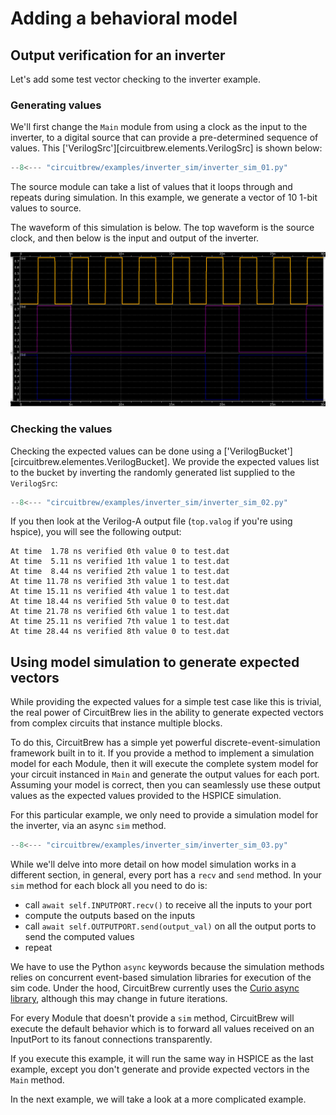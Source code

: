 # Adding a behavioral model

## Output verification for an inverter
Let's add some test vector checking to the inverter example.


### Generating values
We'll first change the `Main` module from using a clock as the input
to the inverter, to a digital source that can provide a pre-determined
sequence of values.  This ['VerilogSrc'][circuitbrew.elements.VerilogSrc] is
shown below:

``` py linenums="1" title='inverter_sim_01.py'
--8<--- "circuitbrew/examples/inverter_sim/inverter_sim_01.py"
```

The source module can take a list of values that it loops through and repeats during
simulation.  In this example, we generate a vector of 10 1-bit values to source.

The waveform of this simulation is below.  The top waveform is the source clock, and then below 
is the input and output of the inverter.

![Waveform](inv_sim.png)

### Checking the values
Checking the expected values can be done using a ['VerilogBucket'][circuitbrew.elementes.VerilogBucket].
We provide the expected values list to the bucket by inverting the randomly generated
list supplied to the `VerilogSrc`:

``` py linenums="1" title='inverter_sim_02.py'
--8<--- "circuitbrew/examples/inverter_sim/inverter_sim_02.py"
```

If you then look at the Verilog-A output file (`top.valog` if you're using hspice), you will
see the following output:

```
At time  1.78 ns verified 0th value 0 to test.dat
At time  5.11 ns verified 1th value 1 to test.dat
At time  8.44 ns verified 2th value 1 to test.dat
At time 11.78 ns verified 3th value 1 to test.dat
At time 15.11 ns verified 4th value 1 to test.dat
At time 18.44 ns verified 5th value 0 to test.dat
At time 21.78 ns verified 6th value 1 to test.dat
At time 25.11 ns verified 7th value 1 to test.dat
At time 28.44 ns verified 8th value 0 to test.dat
```


## Using model simulation to generate expected vectors
While providing the expected values for a simple test case like this is trivial, the
real power of CircuitBrew lies in the ability to generate expected vectors from complex
circuits that instance multiple blocks.

To do this, CircuitBrew has a simple yet powerful discrete-event-simulation framework built in to it.
If you provide a method to implement a simulation model for each Module, then it
will execute the complete system model for your circuit instanced in `Main` and
generate the output values for each port.  Assuming your model is correct, then
you can seamlessly use these output values as the expected values provided to
the HSPICE simulation.

For this particular example, we only need to provide a simulation model for the inverter, via an
async `sim` method.

``` py linenums="1" title='inverter_sim_03.py' hl_lines='19-22 45'
--8<--- "circuitbrew/examples/inverter_sim/inverter_sim_03.py"
```

While we'll delve into more detail on how model simulation works in a different
section, in general, every port has a `recv` and `send` method.  In your `sim` method for
each block all you need to do is:

- call `await self.INPUTPORT.recv()` to receive all the inputs to your port
- compute the outputs based on the inputs
- call `await self.OUTPUTPORT.send(output_val)` on all the output ports to send the computed values
- repeat 

We have to use the Python `async` keywords because the simulation methods relies on 
concurrent event-based simulation libraries for execution of the sim code.  Under the hood,
CircuitBrew currently uses the [Curio async library](https://curio.readthedocs.io/en/latest/), 
although this may change in future iterations.

For every Module that doesn't provide a `sim` method, CircuitBrew will execute the default
behavior which is to forward all values received on an InputPort to its fanout connections
transparently.

If you execute this example, it will run the same way in HSPICE as the last example, except
you don't generate and provide expected vectors in the `Main` method.

In the next example, we will take a look at a more complicated example.
